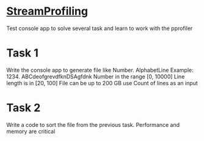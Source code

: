 # [StreamProfiling](https://docs.google.com/presentation/d/1VBbplROzFrPoDl5u4g0zTv-tdqwRxQ0QywEoAIoRJoA/edit?usp=sharing)

Test console app to solve several task and learn to work with the pprofiler

# Task 1
  Write the console app to generate file like
    Number. AlphabetLine
    Example:      
    1234. ABCdeofgrevdfknDSAgfdnk
  Number in the range [0, 10000]
  Line length is in [20, 100]
  File can be up to 200 GB
  use Count of lines as an input
        
# Task 2
  Write a code to sort the file from the previous task. Performance and memory are critical
